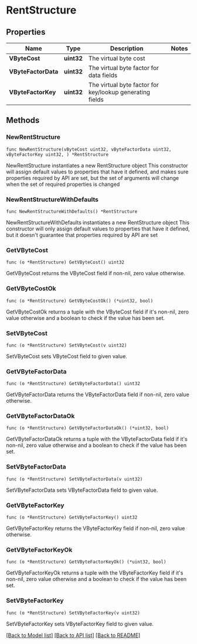 # RentStructure

## Properties

Name | Type | Description | Notes
------------ | ------------- | ------------- | -------------
**VByteCost** | **uint32** | The virtual byte cost | 
**VByteFactorData** | **uint32** | The virtual byte factor for data fields | 
**VByteFactorKey** | **uint32** | The virtual byte factor for key/lookup generating fields | 

## Methods

### NewRentStructure

`func NewRentStructure(vByteCost uint32, vByteFactorData uint32, vByteFactorKey uint32, ) *RentStructure`

NewRentStructure instantiates a new RentStructure object
This constructor will assign default values to properties that have it defined,
and makes sure properties required by API are set, but the set of arguments
will change when the set of required properties is changed

### NewRentStructureWithDefaults

`func NewRentStructureWithDefaults() *RentStructure`

NewRentStructureWithDefaults instantiates a new RentStructure object
This constructor will only assign default values to properties that have it defined,
but it doesn't guarantee that properties required by API are set

### GetVByteCost

`func (o *RentStructure) GetVByteCost() uint32`

GetVByteCost returns the VByteCost field if non-nil, zero value otherwise.

### GetVByteCostOk

`func (o *RentStructure) GetVByteCostOk() (*uint32, bool)`

GetVByteCostOk returns a tuple with the VByteCost field if it's non-nil, zero value otherwise
and a boolean to check if the value has been set.

### SetVByteCost

`func (o *RentStructure) SetVByteCost(v uint32)`

SetVByteCost sets VByteCost field to given value.


### GetVByteFactorData

`func (o *RentStructure) GetVByteFactorData() uint32`

GetVByteFactorData returns the VByteFactorData field if non-nil, zero value otherwise.

### GetVByteFactorDataOk

`func (o *RentStructure) GetVByteFactorDataOk() (*uint32, bool)`

GetVByteFactorDataOk returns a tuple with the VByteFactorData field if it's non-nil, zero value otherwise
and a boolean to check if the value has been set.

### SetVByteFactorData

`func (o *RentStructure) SetVByteFactorData(v uint32)`

SetVByteFactorData sets VByteFactorData field to given value.


### GetVByteFactorKey

`func (o *RentStructure) GetVByteFactorKey() uint32`

GetVByteFactorKey returns the VByteFactorKey field if non-nil, zero value otherwise.

### GetVByteFactorKeyOk

`func (o *RentStructure) GetVByteFactorKeyOk() (*uint32, bool)`

GetVByteFactorKeyOk returns a tuple with the VByteFactorKey field if it's non-nil, zero value otherwise
and a boolean to check if the value has been set.

### SetVByteFactorKey

`func (o *RentStructure) SetVByteFactorKey(v uint32)`

SetVByteFactorKey sets VByteFactorKey field to given value.



[[Back to Model list]](../README.md#documentation-for-models) [[Back to API list]](../README.md#documentation-for-api-endpoints) [[Back to README]](../README.md)


